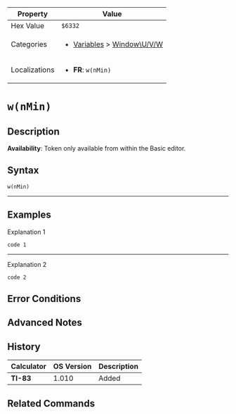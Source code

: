 | Property      | Value |
|---------------|-------|
| Hex Value     | `$6332`|
| Categories    | <ul><li>[Variables](<../categories/Variables.md>) > [Window\U/V/W](<../categories/Variables.md#Window\U/V/W>)</li></ul> |
| Localizations | <ul><li><b>FR</b>: `w(nMin)`</li></ul> |

# `w(nMin)`

## Description



<b>Availability</b>: Token only available from within the Basic editor.

## Syntax
`w(nMin)`

<hr>

## Examples

Explanation 1
```ti-basic
code 1
```
---
Explanation 2
```ti-basic
code 2
```

## Error Conditions


## Advanced Notes


## History
| Calculator | OS Version | Description |
|------------|------------|-------------|
| <b>TI-83</b> | 1.010 | Added

## Related Commands

    